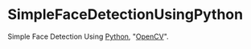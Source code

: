 # SimpleFaceDetectionUsingPython
Simple Face Detection Using <a href="https://www.python.org/">Python</a>, "<a href="https://opencv.org/">OpenCV</a>".


